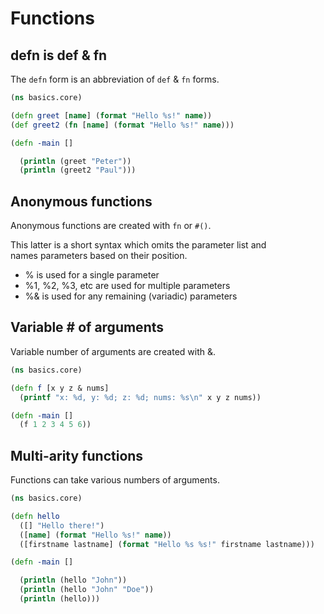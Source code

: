 # Functions


## defn is def & fn

The `defn` form is an abbreviation of `def` & `fn` forms.  

```clojure
(ns basics.core)

(defn greet [name] (format "Hello %s!" name))
(def greet2 (fn [name] (format "Hello %s!" name)))

(defn -main []

  (println (greet "Peter"))
  (println (greet2 "Paul")))
```

## Anonymous functions

Anonymous functions are created with `fn` or `#()`.

This latter is a short syntax which omits the parameter list and  
names parameters based on their position.  

- % is used for a single parameter
- %1, %2, %3, etc are used for multiple parameters
- %& is used for any remaining (variadic) parameters



## Variable # of arguments

Variable number of arguments are created with &.

```clojure
(ns basics.core)

(defn f [x y z & nums]
  (printf "x: %d, y: %d; z: %d; nums: %s\n" x y z nums))

(defn -main []
  (f 1 2 3 4 5 6))
```

## Multi-arity functions

Functions can take various numbers of arguments.

```clojure
(ns basics.core)

(defn hello
  ([] "Hello there!")
  ([name] (format "Hello %s!" name))
  ([firstname lastname] (format "Hello %s %s!" firstname lastname)))

(defn -main []

  (println (hello "John"))
  (println (hello "John" "Doe"))
  (println (hello)))
```
